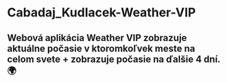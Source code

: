 # Cabadaj_Kudlacek-Weather-VIP
## Webová aplikácia Weather VIP zobrazuje aktuálne počasie v ktoromkoľvek meste na celom svete + zobrazuje počasie na ďalšie 4 dní.🌍
